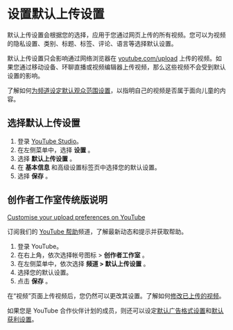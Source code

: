# 设置默认上传设置

默认上传设置会根据您的选择，应用于您通过网页上传的所有视频。您可以为视频的隐私设置、类别、标题、标签、评论、语言等选择默认设置。

默认上传设置只会影响通过网络浏览器在 [youtube.com/upload](http://www.youtube.com/upload) 上传的视频。如果您通过移动设备、环聊直播或视频编辑器上传视频，那么这些视频不会受到默认设置的影响。

了解如何[为频道设定默认观众范围设置](https://support.google.com/youtube/answer/9527654#channel_level)，以指明自己的视频是否属于面向儿童的内容。

## 选择默认上传设置

1. 登录 [YouTube Studio](https://studio.youtube.com/)。
2. 在左侧菜单中，选择 **设置** 。
3. 选择 **默认上传设置** 。
4. 在 **基本信息** 和高级设置标签页中选择您的默认设置。
5. 选择 **保存** 。

## 创作者工作室传统版说明

[
Customise your upload preferences on YouTube
](https://www.youtube.com/watch?v=kuplp_Gd7xg)

订阅我们的 [YouTube 帮助](https://www.youtube.com/user/youtubehelp?sub_confirmation=1)频道，了解最新动态和提示并获取帮助。

1. 登录 YouTube。
2. 在右上角，依次选择帐号图标 >  **创作者工作室** 。
3. 在左侧菜单中，依次选择 **频道 > 默认上传设置** 。
4. 选择您的默认设置。
5. 点击 **保存** 。

在“视频”页面上传视频后，您仍然可以更改其设置。了解如何[修改已上传的视频](https://support.google.com/youtube/answer/57404)。

如果您是 YouTube 合作伙伴计划的成员，则还可以设定[默认广告格式设置](https://support.google.com/youtube/answer/2531367)和[默认获利设置](https://support.google.com/youtube/answer/72857)。